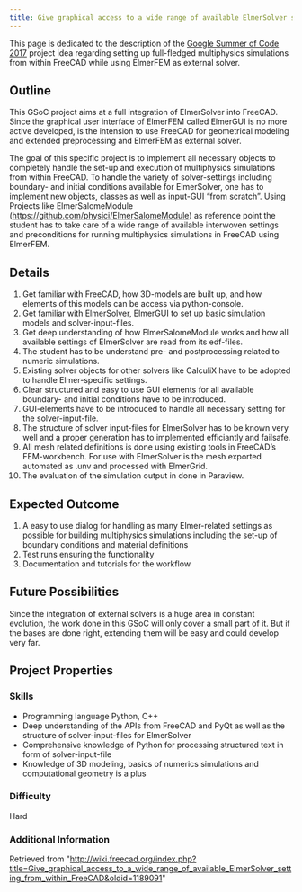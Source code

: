 ```yaml
---
title: Give graphical access to a wide range of available ElmerSolver setting from within FreeCAD
---
```

This page is dedicated to the description of the [Google Summer of Code 2017](/Google_Summer_of_Code_2017 "Google Summer of Code 2017") project idea regarding setting up full-fledged multiphysics simulations from within FreeCAD while using ElmerFEM as external solver.

## Outline

This GSoC project aims at a full integration of ElmerSolver into FreeCAD. Since the graphical user interface of ElmerFEM called ElmerGUI is no more active developed, is the intension to use FreeCAD for geometrical modeling and extended preprocessing and ElmerFEM as external solver.

The goal of this specific project is to implement all necessary objects to completely handle the set-up and execution of multiphysics simulations from within FreeCAD.
To handle the variety of solver-settings including boundary- and initial conditions available for ElmerSolver, one has to implement new objects, classes as well as input-GUI “from scratch”. Using Projects like ElmerSalomeModule (<https://github.com/physici/ElmerSalomeModule>) as reference point the student has to take care of a wide range of available interwoven settings and preconditions for running multiphysics simulations in FreeCAD using ElmerFEM.

## Details

1. Get familiar with FreeCAD, how 3D-models are built up, and how elements of this models can be access via python-console.
2. Get familiar with ElmerSolver, ElmerGUI to set up basic simulation models and solver-input-files.
3. Get deep understanding of how ElmerSalomeModule works and how all available settings of ElmerSolver are read from its edf-files.
4. The student has to be understand pre- and postprocessing related to numeric simulations.
5. Existing solver objects for other solvers like CalculiX have to be adopted to handle Elmer-specific settings.
6. Clear structured and easy to use GUI elements for all available boundary- and initial conditions have to be introduced.
7. GUI-elements have to be introduced to handle all necessary setting for the solver-input-file.
8. The structure of solver input-files for ElmerSolver has to be known very well and a proper generation has to implemented efficiantly and failsafe.
9. All mesh related definitions is done using existing tools in FreeCAD’s FEM-workbench. For use with ElmerSolver is the mesh exported automated as .unv and processed with ElmerGrid.
10. The evaluation of the simulation output in done in Paraview.

## Expected Outcome

1. A easy to use dialog for handling as many Elmer-related settings as possible for building multiphysics simulations including the set-up of boundary conditions and material definitions
2. Test runs ensuring the functionality
3. Documentation and tutorials for the workflow

## Future Possibilities

Since the integration of external solvers is a huge area in constant evolution, the work done in this GSoC will only cover a small part of it. But if the bases are done right, extending them will be easy and could develop very far.

## Project Properties

### Skills

* Programming language Python, C++
* Deep understanding of the APIs from FreeCAD and PyQt as well as the structure of solver-input-files for ElmerSolver
* Comprehensive knowledge of Python for processing structured text in form of solver-input-file
* Knowledge of 3D modeling, basics of numerics simulations and computational geometry is a plus

### Difficulty

Hard

### Additional Information

Retrieved from "<http://wiki.freecad.org/index.php?title=Give_graphical_access_to_a_wide_range_of_available_ElmerSolver_setting_from_within_FreeCAD&oldid=1189091>"